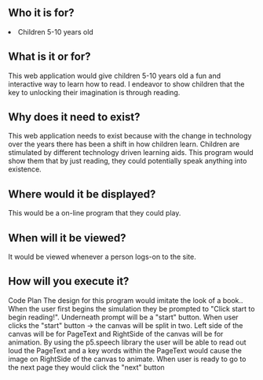 <h2>Who it is for?</h2>
<li>Children 5-10 years old</li>
<h2>What is it or for?</h2>
This web application would give children 5-10 years old a fun and interactive way to learn how to read. I endeavor to show children that the key to unlocking their imagination is through reading. 
<h2>Why does it need to exist?</h2>
This web application needs to exist because with the change in technology over the years there has been a shift in how children learn.  Children are stimulated by different technology driven learning aids. This program would show them that by just reading, they could potentially speak anything into existence.   
<h2>Where would it be displayed?</h2>
This would be a on-line program that they could play.  
<h2>When will it be viewed?</h2>
It would be viewed whenever a person logs-on to the site. 
<h2>How will you execute it?</h2>
Code Plan
The design for this program would imitate the look of a book.. 
When the user first begins the simulation they be prompted to "Click start to  begin reading!". Underneath prompt will be a "start" button.
When user clicks the "start" button -> the canvas will be split in two.
Left side of the canvas will be for PageText and RightSide of the canvas will be for animation. 
By using the p5.speech library the user will be able to read out loud the PageText and a key words within the PageText would cause the image on RightSide of the canvas to animate.
When user is ready to go to the next page they would click the "next" button 
